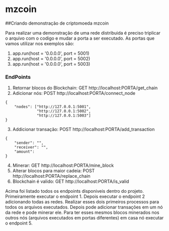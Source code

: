# mzcoin
##Criando demonstração de criptomoeda mzcoin

Para realizar uma demonstração de uma rede distribuida é preciso triplicar o arquivo com o codigo e mudar a porta a ser executado. As portas que vamos utilizar nos exemplos são: 
1.  app.run(host = '0.0.0.0', port = 5001)
2.  app.run(host = '0.0.0.0', port = 5002)
3.  app.run(host = '0.0.0.0', port = 5003)


### EndPoints
1. Retornar blocos do Blockchain: GET http://localhost:PORTA/get_chain
2. Adicionar nós: POST http://localhost:PORTA/connect_node
~~~
{
    "nodes": ["http://127.0.0.1:5001", 
              "http://127.0.0.1:5002", 
              "http://127.0.0.1:5003"]
}
~~~
3. Addicionar transação: POST http://localhost:PORTA/add_transaction
~~~~
{
    "sender": "",
    "receiver": "",
    "amount":   
}
~~~~
4. Minerar: GET http://localhost:PORTA/mine_block
5. Alterar blocos para maior cadeia: POST http://localhost:PORTA/replace_chain 
6. Blockchain é valido: GET http://localhost:PORTA/is_valid


Acima foi listado todos os endpoints disponiveis dentro do projeto. Primeiramente executar o endpoint 1. Depois executar o endpoint 2 adicionando todas as redes. Realizar esses dois primeiros processos para todos os arquivos executados. Depois pode adicionar transações em um nó da rede e pode minerar ele. Para ter esses mesmos blocos minerados nos outros nós (arquivos executados em portas diferentes) em casa nó executar o endpoint 5.
